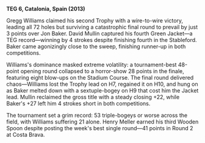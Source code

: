 **TEG 6, Catalonia, Spain (2013)**

Gregg Williams claimed his second Trophy with a wire-to-wire victory, leading all 72 holes but surviving a catastrophic final round to prevail by just 3 points over Jon Baker. David Mullin captured his fourth Green Jacket—a TEG record—winning by 4 strokes despite finishing fourth in the Stableford. Baker came agonizingly close to the sweep, finishing runner-up in both competitions.

Williams's dominance masked extreme volatility: a tournament-best 48-point opening round collapsed to a horror-show 28 points in the finale, featuring eight blow-ups on the Stadium Course. The final round delivered chaos—Williams lost the Trophy lead on H7, regained it on H10, and hung on as Baker melted down with a sextuple-bogey on H9 that cost him the Jacket lead. Mullin reclaimed the gross title with a steady closing +22, while Baker's +27 left him 4 strokes short in both competitions.

The tournament set a grim record: 53 triple-bogeys or worse across the field, with Williams suffering 21 alone. Henry Meller earned his third Wooden Spoon despite posting the week's best single round—41 points in Round 2 at Costa Brava.